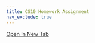 ```yaml
---
title: CS10 Homework Assignment
nav_exclude: true
---
```

<script type="text/javascript">
function autoRes(id) {
    var newheight;
    if (document.getElementById) {
        newheight = document.getElementById(id).contentWindow.document.body.scrollHeight;
    }
    document.getElementById(id).height = (newheight) + "px";
}
function updateAssignment() {
    doc = document.URL.split("?")[1];
    let iframe = document.getElementById('frm');
    iframe.src = `${doc}?embedded=true`;
    iframe.style = `min-height: ${window.innerHeight - 60}px`;
    resize('frm', document.getElementById('frm').src);
    document.getElementById('js-newTab').href = doc;
}
if (window.addEventListener) {
  function resize(id, other_domain) {
    var iframe = document.getElementById(id);
    window.addEventListener('message', function(event) {
      var height = parseInt(event.data) + 32;
      iframe.height = height + "px";
    }, false);
  }
}

window.addEventListener('DOMContentLoaded', () => {
  updateAssignment();
})
</script>

<a href="#" class="btn btn-green" target=_blank id="js-newTab">Open In New Tab</a>

<iframe id='frm' onload='autoRes("frm")' src="">
  There should be an assignment here. Oops!
</iframe>

<style>
  #frm {
    width: 100%;
    border: 0;
    min-height: calc(100% - 40px);
  }
</style>
